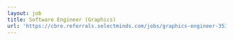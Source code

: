 ```yaml
---
layout: job
title: Software Engineer (Graphics)
url: 'https://cbre.referrals.selectminds.com/jobs/graphics-engineer-35385'
---
```


